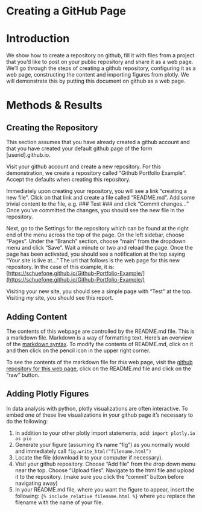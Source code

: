 # Creating a GitHub Page

# Introduction

We show how to create a repository on github, fill it with files from a project that you’d like to post on your public repository  and share it as a web page. We’ll go through the steps of creating a github repository, configuring it as a web page, constructing the content and importing figures from plotly. We will demonstrate this by putting this document on github as a web page.

# Methods & Results

## Creating the Repository

This section assumes that you have already created a github account and that you have created your default github page of the form \[userid\].github.io.

Visit your github account and create a new repository. For this demonstration, we create a repository called “Github Portfolio Example”. Accept the defaults when creating this repository.

Immediately upon creating your repository, you will see a link “creating a new file”. Click on that link and create a file called “README.md”. Add some trivial content to the file, e.g. \#\#\# Test \#\#\# and click “Commit changes…” Once you’ve committed the changes, you should see the new file in the repository.

Next, go to the Settings for the repository which can be found at the right end of the menu across the top of the page. On the left sidebar, choose “Pages”. Under the “Branch” section, choose “main” from the dropdown menu and click “Save”. Wait a minute or two and reload the page. Once the page has been activated, you should see a notification at the top saying “Your site is live at…” The url that follows is the web page for this new repository. In the case of this example, it is: [https://schuefone.github.io/Github-Portfolio-Example/](https://schuefone.github.io/Github-Portfolio-Example/)

Visiting your new site, you should see a simple page with “Test” at the top. Visiting *my* site, you should see this report.

## Adding Content

The contents of this webpage are controlled by the README.md file. This is a markdown file. Markdown is a way of formatting text. Here’s an overview of the [markdown syntax](https://github.com/adam-p/markdown-here/wiki/markdown-cheatsheet). To modify the contents of README.md, click on it and then click on the pencil icon in the upper right corner.

To see the contents of the markdown file for *this* web page, visit the [github repository for this web page](https://github.com/schuefone/Github-Portfolio-Example), click on the README.md file and click on the “raw” button.

## Adding Plotly Figures

In data analysis with python, plotly visualizations are often interactive. To embed one of these live visualizations in your github page it’s necessary to do the following:

1. In addition to your other plotly import statements, add: `import plotly.io as pio`  
2. Generate your figure (assuming it’s name “fig”) as you normally would and immediately call `fig.write_html(“filename.html”)`  
3. Locate the file (download it to your computer if necessary).  
4. Visit your github repository. Choose “Add file” from the drop down menu near the top. Choose “Upload files”. Navigate to the html file and upload it to the repository. (make sure you click the “commit” button before navigating away)  
5. In your README.md file, where you want the figure to appear, insert the following: `{% include_relative filename.html %}` where you replace the filename with the name of your file.
